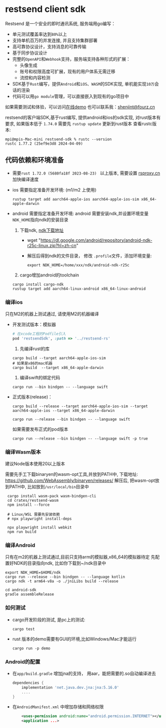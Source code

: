 restsend client sdk
=====

Restsend 是一个安全的即时通讯系统, 服务端用go编写：
- 单元测试覆盖率达到`80%`以上
- 支持单机百万的并发连接, 并且支持集群部署
- 高可靠协议设计，支持消息的可靠传输
- 基于同步协议设计
- 完整的`OpenAPI`和`Webhook`支持，服务端支持各种形式的扩展：
  - 头像生成
  - 账号和权限高度可扩展，现有的用户体系无需迁移
  - 流控和内容检测
- SDK基于`Rust`编写，提供`Android`和`iOS`、`WASM`的SDK实现, 单机能实现`10万`会话的渲染
- 代码可以用`go module`管理，可以直接嵌入到现有的go项目中

如果需要测试和体验，可以访问[在线demo](https://chat.ruzhila.cn?from=github) 也可以联系我：shenjint@fourz.cn


restsend的客户端SDK,基于rust编写, 提供android和ios的sdk实现, 对rust版本有要求, 如果版本低于 `1.74.0` 需要先 `rustup update` 更新到rust版本
查看rustc版本:

```shell
mpi@mpis-Mac-mini restsend-sdk % rustc --version
rustc 1.77.2 (25ef9e3d8 2024-04-09)
```

## 代码依赖和环境准备

- 需要`rust 1.72.0 (5680fa18f 2023-08-23) ` 以上版本, 需要设置 [rsproxy.cn](https://rsproxy.cn) 加快编译速度
- ios 需要指定准备开发环境: (m1/m2 上使用)

    ```shell
    rustup target add aarch64-apple-ios aarch64-apple-ios-sim x86_64-apple-darwin
    ```

- android 需要指定准备开发环境:
   android 需要安装ndk,并设置环境变量`NDK_HOME`指向ndk的安装目录
   1. 下载ndk, [ndk下载地址](https://developer.android.com/ndk/downloads?hl=zh-cn)
        - wget "<https://dl.google.com/android/repository/android-ndk-r25c-linux.zip?hl=zh-cn>"
        - 解压后得到ndk的文件目录， 修改 `.profile`文件，添加环境变量:

            ```shell
            export NDK_HOME=/home/xxx/ndk/android-ndk-r25c
            ```

   2. cargo增加android的toolchain

    ```shell
    cargo install cargo-ndk
    rustup target add aarch64-linux-android x86_64-linux-android
    ```

### 编译ios

只在M2的机器上测试通过, 请使用M2的机器编译

- 开发测试版本：模拟器

    ```ruby
    # 在xcode工程的Podfile引入
    pod 'restsendSdk', :path => '../restsend-rs'
    ```

    1. 先编译rust的库

    ```shell
    cargo build --target aarch64-apple-ios-sim
    # 如果是x86的mac机器
    cargo build  --target x86_64-apple-darwin 
    ```

    1. 编译swift的绑定代码

    ```shell
    cargo run --bin bindgen -- --language swift
    ```

- 正式版本(release)：

    ```shell
    cargo build --release --target aarch64-apple-ios-sim --target aarch64-apple-ios --target x86_64-apple-darwin

    cargo run --release --bin bindgen -- --language swift
    ```

    如果需要发布正式的pod版本

    ```shell
    cargo run --release --bin bindgen -- --language swift -p true
    ```

### 编译Wasm版本

建议Node版本使用20以上版本

需要先手工下载binaryen的wasm-opt工具,并放到PATH中, 下载地址: <https://github.com/WebAssembly/binaryen/releases/>
解压后, 把wasm-opt放到PATH中, 比如放到`/usr/local/bin`目录中

```shell
 cargo install wasm-pack wasm-bindgen-cli
 cd crates/restsend-wasm
 npm install --force
 
 # Linux/WSL 需要先安装依赖
 # npx playwright install-deps
 
 npx playwright install webkit
 npm run build
```

### 编译Android

只有在m2的机器上测试通过,目前只支持arm的模拟器,x86_64的模拟器待定
先配置好NDK的目录指向ndk, 比如你下载到~/ndk目录中

```shell
export NDK_HOME=$HOME/ndk
cargo run --release --bin bindgen -- --language kotlin 
cargo ndk -t arm64-v8a -o ./jniLibs build --release

cd android-sdk
gradle assembleRelease
```

### 如何测试

- cargo开发阶段的测试, 是pc上的测试:

    ```shell
    cargo test
    ```

- rust 版本的demo需要有GUI的环境,比如Windows/Mac才能运行

    ```shell
    cargo run -p demo
    ```

### Android的配置

- 在`app/build.gradle` 增加jna的支持， 用aar，能把需要的.so自动编译进去

    ```gradle
    dependencies {
        implementation 'net.java.dev.jna:jna:5.16.0'
        ....
    }
    ```

- 在`AndroidManifest.xml` 中增加存储和网络权限

    ```xml
        <uses-permission android:name="android.permission.INTERNET"></uses-permission>
        <application ...>
    ```
